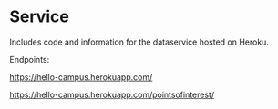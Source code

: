 # Service

Includes code and information for the dataservice hosted on Heroku.

Endpoints:

https://hello-campus.herokuapp.com/

https://hello-campus.herokuapp.com/pointsofinterest/


